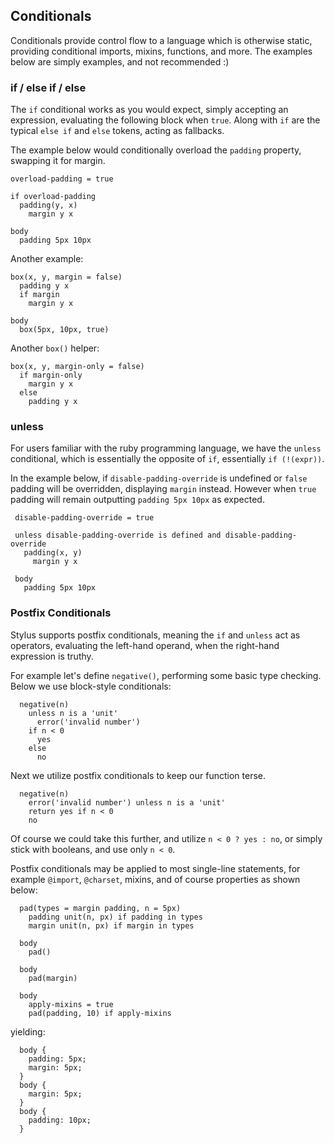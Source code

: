 
## Conditionals

 Conditionals provide control flow to a language which is otherwise static, providing conditional imports, mixins, functions, and more. The examples below are simply examples, and not recommended :)

### if / else if / else

 The `if` conditional works as you would expect, simply accepting an expression, evaluating the following block when `true`. Along with `if` are the typical `else if` and `else` tokens, acting as fallbacks.
 
 The example below would conditionally overload the `padding` property, swapping it for margin.

    overload-padding = true

    if overload-padding
      padding(y, x)
        margin y x

    body
      padding 5px 10px

Another example:

    box(x, y, margin = false)
      padding y x
      if margin
        margin y x

    body
      box(5px, 10px, true)

Another `box()` helper:

    box(x, y, margin-only = false)
      if margin-only
        margin y x
      else
        padding y x

### unless

 For users familiar with the ruby programming language, we have the `unless` conditional, which is essentially the opposite of `if`, essentially `if (!(expr))`.

In the example below, if `disable-padding-override` is undefined or `false` padding will be overridden, displaying `margin` instead. However when `true` padding will remain outputting `padding 5px 10px` as expected.

     disable-padding-override = true

     unless disable-padding-override is defined and disable-padding-override
       padding(x, y)
         margin y x

     body
       padding 5px 10px

### Postfix Conditionals

  Stylus supports postfix conditionals, meaning the `if` and `unless` act as operators, evaluating the left-hand operand, when the right-hand expression is truthy.
  
  
  For example let's define `negative()`, performing some basic type checking. Below we use block-style conditionals:
  
      negative(n)
        unless n is a 'unit'
          error('invalid number')
        if n < 0
          yes
        else
          no

  Next we utilize postfix conditionals to keep our function terse.

      negative(n)
        error('invalid number') unless n is a 'unit'
        return yes if n < 0
        no

  Of course we could take this further, and utilize `n < 0 ? yes : no`, or simply stick with booleans, and use only `n < 0`.

  Postfix conditionals may be applied to most single-line statements, for example `@import`, `@charset`, mixins, and of course properties as shown below:
  
  
      pad(types = margin padding, n = 5px)
        padding unit(n, px) if padding in types
        margin unit(n, px) if margin in types

      body
        pad()

      body
        pad(margin)

      body
        apply-mixins = true
        pad(padding, 10) if apply-mixins

yielding:

      body {
        padding: 5px;
        margin: 5px;
      }
      body {
        margin: 5px;
      }
      body {
        padding: 10px;
      }

